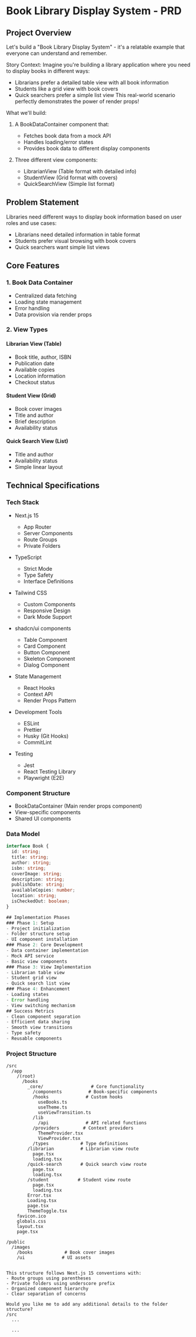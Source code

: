 # Book Library Display System - PRD

## Project Overview
Let's build a "Book Library Display System" - it's a relatable example that everyone can understand and remember.

Story Context: Imagine you're building a library application where you need to display books in different ways:

- Librarians prefer a detailed table view with all book information
- Students like a grid view with book covers
- Quick searchers prefer a simple list view
This real-world scenario perfectly demonstrates the power of render props!

What we'll build:

1. A BookDataContainer component that:
   
   - Fetches book data from a mock API
   - Handles loading/error states
   - Provides book data to different display components
2. Three different view components:
   
   - LibrarianView (Table format with detailed info)
   - StudentView (Grid format with covers)
   - QuickSearchView (Simple list format)
   
## Problem Statement
Libraries need different ways to display book information based on user roles and use cases:
- Librarians need detailed information in table format
- Students prefer visual browsing with book covers
- Quick searchers want simple list views

## Core Features

### 1. Book Data Container
- Centralized data fetching
- Loading state management
- Error handling
- Data provision via render props

### 2. View Types
#### Librarian View (Table)
- Book title, author, ISBN
- Publication date
- Available copies
- Location information
- Checkout status

#### Student View (Grid)
- Book cover images
- Title and author
- Brief description
- Availability status

#### Quick Search View (List)
- Title and author
- Availability status
- Simple linear layout

## Technical Specifications

### Tech Stack
- Next.js 15
  - App Router
  - Server Components
  - Route Groups
  - Private Folders

- TypeScript
  - Strict Mode
  - Type Safety
  - Interface Definitions

- Tailwind CSS
  - Custom Components
  - Responsive Design
  - Dark Mode Support

- shadcn/ui components
  - Table Component
  - Card Component
  - Button Component
  - Skeleton Component
  - Dialog Component

- State Management
  - React Hooks
  - Context API
  - Render Props Pattern

- Development Tools
  - ESLint
  - Prettier
  - Husky (Git Hooks)
  - CommitLint

- Testing
  - Jest
  - React Testing Library
  - Playwright (E2E)

### Component Structure
- BookDataContainer (Main render props component)
- View-specific components
- Shared UI components

### Data Model
```typescript
interface Book {
  id: string;
  title: string;
  author: string;
  isbn: string;
  coverImage: string;
  description: string;
  publishDate: string;
  availableCopies: number;
  location: string;
  isCheckedOut: boolean;
}

## Implementation Phases
### Phase 1: Setup
- Project initialization
- Folder structure setup
- UI component installation
### Phase 2: Core Development
- Data container implementation
- Mock API service
- Basic view components
### Phase 3: View Implementation
- Librarian table view
- Student grid view
- Quick search list view
### Phase 4: Enhancement
- Loading states
- Error handling
- View switching mechanism
## Success Metrics
- Clean component separation
- Efficient data sharing
- Smooth view transitions
- Type safety
- Reusable components
```

### Project Structure
```plaintext
/src
  /app
    /(root)
      /books
        _core/                  # Core functionality
          /components          # Book-specific components
          /hooks              # Custom hooks
            useBooks.ts
            useTheme.ts
            useViewTransition.ts
          /lib
            /api              # API related functions
          /providers         # Context providers
            ThemeProvider.tsx
            ViewProvider.tsx
          /types            # Type definitions
        /librarian          # Librarian view route
          page.tsx
          loading.tsx
        /quick-search       # Quick search view route
          page.tsx
          loading.tsx
        /student           # Student view route
          page.tsx
          loading.tsx
        Error.tsx
        Loading.tsx
        page.tsx
        ThemeToggle.tsx
    favicon.ico
    globals.css
    layout.tsx
    page.tsx

/public
  /images
    /books            # Book cover images
    /ui              # UI assets


This structure follows Next.js 15 conventions with:
- Route groups using parentheses
- Private folders using underscore prefix
- Organized component hierarchy
- Clear separation of concerns

Would you like me to add any additional details to the folder structure?
/src
  ...
  
  ...